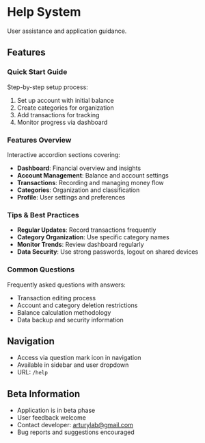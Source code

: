 # Help System

User assistance and application guidance.

## Features

### Quick Start Guide
Step-by-step setup process:
1. Set up account with initial balance
2. Create categories for organization
3. Add transactions for tracking
4. Monitor progress via dashboard

### Features Overview
Interactive accordion sections covering:
- **Dashboard**: Financial overview and insights
- **Account Management**: Balance and account settings
- **Transactions**: Recording and managing money flow
- **Categories**: Organization and classification
- **Profile**: User settings and preferences

### Tips & Best Practices
- **Regular Updates**: Record transactions frequently
- **Category Organization**: Use specific category names
- **Monitor Trends**: Review dashboard regularly
- **Data Security**: Use strong passwords, logout on shared devices

### Common Questions
Frequently asked questions with answers:
- Transaction editing process
- Account and category deletion restrictions
- Balance calculation methodology
- Data backup and security information

## Navigation

- Access via question mark icon in navigation
- Available in sidebar and user dropdown
- URL: `/help`

## Beta Information

- Application is in beta phase
- User feedback welcome
- Contact developer: arturylab@gmail.com
- Bug reports and suggestions encouraged

